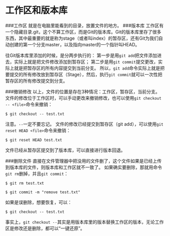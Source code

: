 工作区和版本库
===================
###工作区
就是在电脑里能看到的目录，放置文件的地方。
###版本库
工作区有一个隐藏目录.git，这个不算工作区，而是Git的版本库。Git的版本库里存了很多东西，其中最重要的就是称为stage（或者叫index）的暂存区，还有Git为我们自动创建的第一个分支master，以及指向master的一个指针叫HEAD。

往Git版本库里添加的时候，是分两步执行的：
第一步是用`git add`把文件添加进去，实际上就是把文件修改添加到暂存区；
第二步是用`git commit`提交更改，实际上就是把暂存区的所有内容提交到当前分支。
所以，`git add`命令实际上就是把要提交的所有修改放到暂存区（Stage），然后，执行`git commit`就可以一次性把暂存区的所有修改提交到分支。

###撤销修改
以上，文件的位置是存在3种情况：工作区，暂存区，当前分支。
文件的修改位于工作区时，可以手动更改来撤销修改，也可以使用`git checkout -- <file>`命令来撤销：

    $ git checkout -- test.txt
注意。`--`一定不要忘记。
文件的修改已经提交到暂存区（git add），可以使用`git reset HEAD <file>`命令来撤销：

    $ git reset HEAD test.txt
文件已经从暂存区提交到了版本库，可以直接进行版本回退。

###删除文件
直接在文件管理器中把没用的文件删了，这个文件如果是已经上传到版本库的文件，则版本库和工作区就不一致了。
如果确实要删除，那就用命令`git rm`删掉，并且`git commit`：

    $ git rm test.txt
    
    $ git commit -m "remove test.txt"
如果是误删除，想要恢复，可以：

    $ git checkout -- test.txt
事实上，`git checkout --`其实是用版本库里的版本替换工作区的版本，无论工作区是修改还是删除，都可以“一键还原”。